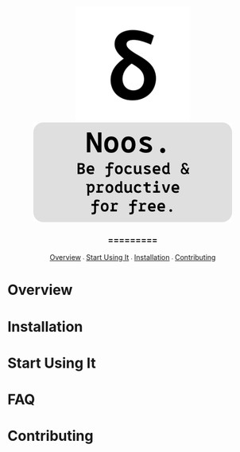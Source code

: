 <div align="center">
  
<p float="left">
  <img width="230" src="https://github.com/t0qen/noos/blob/main/misc/logo2.png">
  <img width="400" src="https://github.com/t0qen/noos/blob/main/misc/banner.png">
</p>


### =========

[Overview](#overview)  ܁
[Start Using It](#start-using-it)  ܁
[Installation](#installation)  ܁ 
[Contributing](#contributing) 

</div>

# Overview
# Installation
# Start Using It
# FAQ
# Contributing
